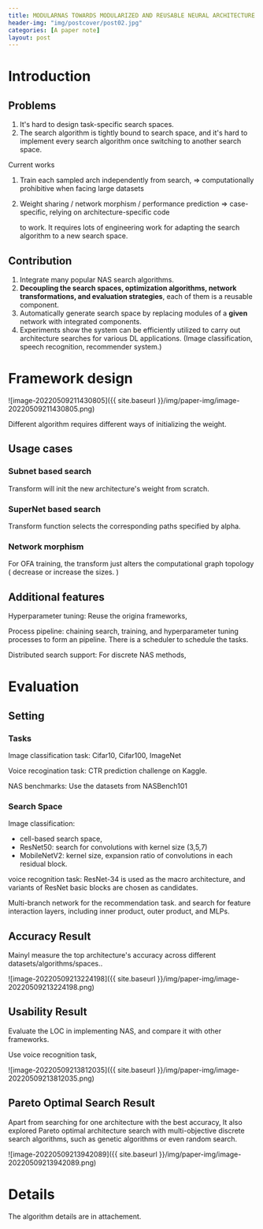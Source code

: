 ```yaml
---
title: MODULARNAS TOWARDS MODULARIZED AND REUSABLE NEURAL ARCHITECTURE SEARCH
header-img: "img/postcover/post02.jpg"
categories: [A paper note]
layout: post
---
```


# Introduction

## Problems

1. It's hard to design task-specific search spaces. 
2. The search algorithm is tightly bound to search space, and it's hard to implement every search algorithm once switching to another search space.

Current works

1. Train each sampled arch independently from search, => computationally prohibitive when facing large datasets

2. Weight sharing / network morphism / performance prediction => case-specific, relying on architecture-specific code

   to work.  It requires lots of engineering work for adapting the search algorithm to a new search space.

## Contribution

1. Integrate many popular NAS search algorithms.
2. **Decoupling the search spaces, optimization algorithms, network transformations, and evaluation strategies**, each of them is a reusable component.
3. Automatically generate search space by replacing modules of a **given** network with integrated components.
4. Experiments show the system can be efficiently utilized to carry out architecture searches for various DL applications. (Image classification, speech recognition, recommender system.)

# Framework design

![image-20220509211430805]({{ site.baseurl }}/img/paper-img/image-20220509211430805.png)

Different algorithm requires different ways of initializing the weight.

## Usage cases

### Subnet based search

Transform will init the new architecture's weight from scratch.

### SuperNet based search

Transform function selects the corresponding paths specified by alpha.

### Network morphism

For OFA training, the transform just alters the computational graph topology ( decrease or increase the sizes. )

## Additional features

Hyperparameter tuning: Reuse the origina frameworks, 

Process pipeline: chaining search, training, and hyperparameter tuning processes to form an pipeline. There is a scheduler to schedule the tasks.

Distributed search support: For discrete NAS methods,

# Evaluation

## Setting

### Tasks

Image classification task: Cifar10, Cifar100, ImageNet

Voice recogination task: CTR prediction challenge on Kaggle.

NAS benchmarks: Use the datasets from NASBench101

### Search Space

Image classification: 

- cell-based search space, 
- ResNet50: search for convolutions with kernel size (3,5,7)
- MobileNetV2: kernel size, expansion ratio of convolutions in each residual block. 

voice recognition task: ResNet-34 is used as the macro architecture, and variants of ResNet basic blocks are chosen as candidates.

Multi-branch network for the recommendation task. and search for feature interaction layers, including inner product, outer product, and MLPs.

## Accuracy Result

Mainyl measure the top architecture's accuracy across different datasets/algorithms/spaces.. 

![image-20220509213224198]({{ site.baseurl }}/img/paper-img/image-20220509213224198.png)

## Usability Result

Evaluate the LOC in implementing NAS, and compare it with other frameworks.

Use voice recognition task, 

![image-20220509213812035]({{ site.baseurl }}/img/paper-img/image-20220509213812035.png)

## Pareto Optimal Search Result

Apart from searching for one architecture with the best accuracy, It also explored Pareto optimal architecture search with multi-objective discrete search algorithms, such as genetic algorithms or even random search.

![image-20220509213942089]({{ site.baseurl }}/img/paper-img/image-20220509213942089.png)

# Details

The algorithm details are in attachement.
